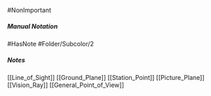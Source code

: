 #NonImportant 
##### Manual Notation
#HasNote
#Folder/Subcolor/2
##### Notes
[[Line_of_Sight]]
[[Ground_Plane]]
[[Station_Point]]
[[Picture_Plane]]
[[Vision_Ray]]
[[General_Point_of_View]]
